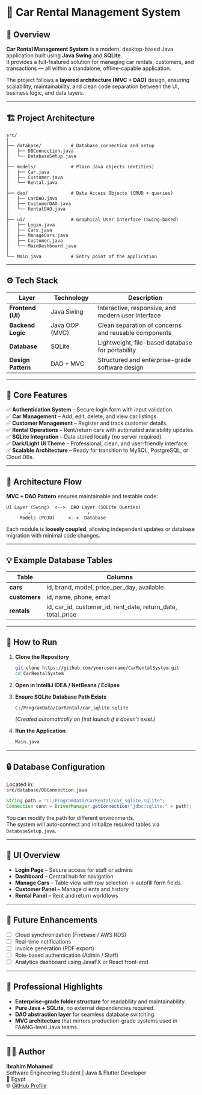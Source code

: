 # 🚗 Car Rental Management System

## 🧠 Overview
**Car Rental Management System** is a modern, desktop-based Java application built using **Java Swing** and **SQLite**.  
It provides a full-featured solution for managing car rentals, customers, and transactions — all within a standalone, offline-capable application.

The project follows a **layered architecture (MVC + DAO)** design, ensuring scalability, maintainability, and clean code separation between the UI, business logic, and data layers.

---

## 🏗️ Project Architecture
```
src/
│
├── database/           # Database connection and setup
│   ├── DBConnection.java
│   └── DatabaseSetup.java
│
├── models/             # Plain Java objects (entities)
│   ├── Car.java
│   ├── Customer.java
│   └── Rental.java
│
├── dao/                # Data Access Objects (CRUD + queries)
│   ├── CarDAO.java
│   ├── CustomerDAO.java
│   └── RentalDAO.java
│
├── ui/                 # Graphical User Interface (Swing-based)
│   ├── Login.java
│   ├── Cars.java
│   ├── ManageCars.java
│   ├── Customer.java
│   └── MainDashboard.java
│
└── Main.java           # Entry point of the application
```

---

## ⚙️ Tech Stack
| Layer | Technology | Description |
|-------|-------------|-------------|
| **Frontend (UI)** | Java Swing | Interactive, responsive, and modern user interface |
| **Backend Logic** | Java OOP (MVC) | Clean separation of concerns and reusable components |
| **Database** | SQLite | Lightweight, file-based database for portability |
| **Design Pattern** | DAO + MVC | Structured and enterprise-grade software design |

---

## 🧩 Core Features
✅ **Authentication System** – Secure login form with input validation.  
✅ **Car Management** – Add, edit, delete, and view car listings.  
✅ **Customer Management** – Register and track customer details.  
✅ **Rental Operations** – Rent/return cars with automated availability updates.  
✅ **SQLite Integration** – Data stored locally (no server required).  
✅ **Dark/Light UI Theme** – Professional, clean, and user-friendly interface.  
✅ **Scalable Architecture** – Ready for transition to MySQL, PostgreSQL, or Cloud DBs.

---

## 🧠 Architecture Flow
**MVC + DAO Pattern** ensures maintainable and testable code:

```
UI Layer (Swing)  <-->  DAO Layer (SQLite Queries)
        ↓                     ↓
     Models (POJO)     <-->  Database
```

Each module is **loosely coupled**, allowing independent updates or database migration with minimal code changes.

---

## 💡 Example Database Tables
| Table | Columns |
|--------|----------|
| **cars** | id, brand, model, price_per_day, available |
| **customers** | id, name, phone, email |
| **rentals** | id, car_id, customer_id, rent_date, return_date, total_price |

---

## 🚀 How to Run
1. **Clone the Repository**
   ```bash
   git clone https://github.com/yourusername/CarRentalSystem.git
   cd CarRentalSystem
   ```

2. **Open in IntelliJ IDEA / NetBeans / Eclipse**

3. **Ensure SQLite Database Path Exists**
   ```text
   C:/ProgramData/CarRental/car_sqlite.sqlite
   ```
   *(Created automatically on first launch if it doesn’t exist.)*

4. **Run the Application**
   ```bash
   Main.java
   ```

---

## 🔒 Database Configuration
Located in:  
`src/database/DBConnection.java`

```java
String path = "C:/ProgramData/CarRental/car_sqlite.sqlite";
Connection conn = DriverManager.getConnection("jdbc:sqlite:" + path);
```

You can modify the path for different environments.  
The system will auto-connect and initialize required tables via `DatabaseSetup.java`.

---

## 🎨 UI Overview
- **Login Page** – Secure access for staff or admins
- **Dashboard** – Central hub for navigation
- **Manage Cars** – Table view with row selection → autofill form fields
- **Customer Panel** – Manage clients and history
- **Rental Panel** – Rent and return workflows

---

## 🧰 Future Enhancements
- [ ] Cloud synchronization (Firebase / AWS RDS)
- [ ] Real-time notifications
- [ ] Invoice generation (PDF export)
- [ ] Role-based authentication (Admin / Staff)
- [ ] Analytics dashboard using JavaFX or React front-end

---

## 💼 Professional Highlights
- **Enterprise-grade folder structure** for readability and maintainability.
- **Pure Java + SQLite**, no external dependencies required.
- **DAO abstraction layer** for seamless database switching.
- **MVC architecture** that mirrors production-grade systems used in FAANG-level Java teams.

---

## 👨‍💻 Author
**Ibrahim Mohamed**  
Software Engineering Student | Java & Flutter Developer  
📍 Egypt  
🌐 [GitHub Profile](https://github.com/ibrahimMohamed124)

